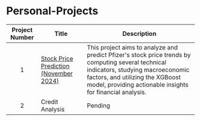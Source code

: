 # Personal-Projects
| Project Number | Title | Description |
| :-----------: | ----------- |----------- |
| 1 | [Stock Price Prediction (November 2024)](./Stock-Price-Prediction-November-2024) | This project aims to analyze and predict Pfizer's stock price trends by computing several technical indicators, studying macroeconomic factors, and utilizing the XGBoost model, providing actionable insights for financial analysis. |
| 2 | Credit Analysis | Pending |


